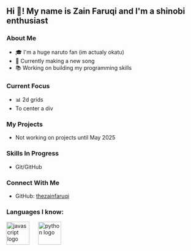 <h2 align="left">Hi 👋! My name is Zain Faruqi and I'm a shinobi enthusiast</h2>

### About Me
- 🎓 I'm a huge naruto fan (im actualy okatu)
- 🌱 Currently making a new song
- 📚 Working on building my programming skills

### Current Focus
- 📊 2d grids
- To center a div
 
### My Projects
- Not working on projects until May 2025 

### Skills In Progress
- Git/GitHub

### Connect With Me
- GitHub: [thezainfaruqi](https://github.com/thezainfaruqi)

####



###

<h3 align="left">Languages I know:</h3>
<div align="left">
  <img src="https://cdn.jsdelivr.net/gh/devicons/devicon/icons/javascript/javascript-original.svg" height="60" alt="javascript logo" />
  <img width="15" />
  <img src="https://cdn.jsdelivr.net/gh/devicons/devicon/icons/python/python-original.svg" height="60" alt="python logo" />
  <img width="15" />
  <!-- Add more languages here if needed -->
</div>

###

<div align="left">
</div>

##

<br clear="both">
